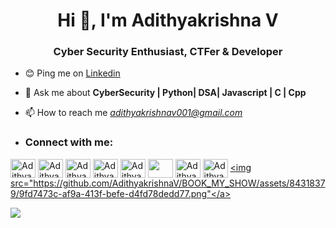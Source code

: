 <h1 align="center">Hi 👋, I'm Adithyakrishna V</h1>
<h3 align="center"> Cyber Security Enthusiast, CTFer & Developer </h3>

- 😊 Ping me on [Linkedin](https://www.linkedin.com/in/adithyakrishna-v-9675a2213/)

- 💬 Ask me about **CyberSecurity | Python| DSA| Javascript | C | Cpp**

- 📫 How to reach me *adithyakrishnav001@gmail.com*

- <h3 align="left">Connect with me:</h3>

<a href="https://www.linkedin.com/in/adithyakrishna-v-9675a2213/" target="_blank" ><img align="center" src="https://user-images.githubusercontent.com/84318379/205428312-281affe0-b3d4-4615-9d9c-c3444715c5f1.png" alt="AdithyakrishnaV" height="30" width="40" /></a>
<a href="https://www.youtube.com/channel/UCR9txckubHGilBvNGvud_dg" ><img align="center" src="https://user-images.githubusercontent.com/84318379/205428386-957a9320-9544-41b3-96fc-e1ea3f17c8f0.png" alt="AdithyakrishnaV" height="30" width="40" /></a>
<a href="https://www.hackerrank.com/Adithyakrishna_V?hr_r=1" ><img align="center" src="https://user-images.githubusercontent.com/84318379/205428337-7818fab3-8eab-42e1-b6c1-55c7831584b3.png" alt="AdithyakrishnaV" height="30" width="40" /></a>
<a href="https://leetcode.com/AdithyakrishnaV/" ><img align="center" src="https://user-images.githubusercontent.com/84318379/205428359-d0335873-8605-4081-8baa-918dc7a1657b.png" alt="AdithyakrishnaV" height="30" width="40" /></a>
<a href="https://tryhackme.com/p/adi01" target="_blank"><img align="center" src="https://user-images.githubusercontent.com/84318379/205346902-01601d9e-c1b6-4267-9b26-b307c998b1cf.png" alt="AdithyakrishnaV" height="30" width="40" /></a>
<a href="https://stackoverflow.com/users/21554009/adithyakrishna-v" target="_blank"><img align="center" src="https://user-images.githubusercontent.com/84318379/229430154-e080940e-a681-42d4-8b12-d19945f0f034.png" height="30" width="40" /></a>
<a href="https://medium.com/@adithyakrishnav001" target="_blank"><img align="center" src="https://user-images.githubusercontent.com/84318379/205459968-2a2aebda-73a6-478e-816a-1894a558fdac.jpeg" alt="AdithyakrishnaV" height="30" width="40" /></a>
<a href="https://app.hackthebox.com/profile/931420" target="_blank"><img align="center" src="https://user-images.githubusercontent.com/84318379/227407551-045bb66e-807a-4c34-b904-e2cdd1df8f42.png" alt="AdithyakrishnaV" height="30" width="40" /></a>
<a href="https://www.blogger.com/profile/16427972840337712015"><img src="https://github.com/AdithyakrishnaV/BOOK_MY_SHOW/assets/84318379/9fd7473c-af9a-413f-befe-d4fd78dedd77.png"</a>

  <img src="https://github-read-medium-git-main.pahlevikun.vercel.app/latest?username=adithyakrishnav001&theme=react" >

<!---
AdithyakrishnaV/AdithyakrishnaV is a ✨ special ✨ repository because its `README.md` (this file) appears on your GitHub profile.
You can click the Preview link to take a look at your changes.
--->
